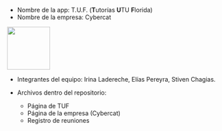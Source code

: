 - Nombre de la app: T.U.F. (**T**utorías **U**TU **F**lorida)
- Nombre de la empresa: Cybercat
<img src="https://github.com/CYBRC4T/TUF_TutoriasUtuFlorida/assets/136350968/16fd8f10-4697-47f7-8b88-4c6e746a4353" width="100"/>
 

- Integrantes del equipo: Irina Ladereche, Elías Pereyra, Stiven Chagias.

- Archivos dentro del repositorio:
   -  Página de TUF
   -  Página de la empresa (Cybercat)
   -  Registro de reuniones
